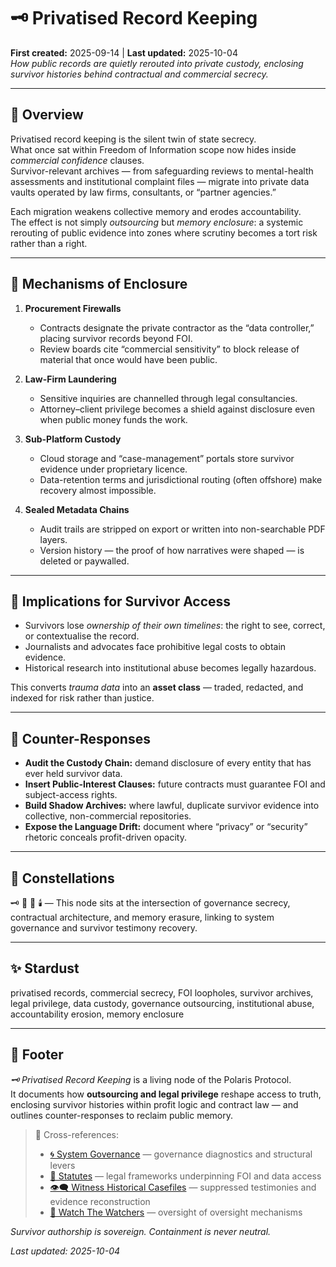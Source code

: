 # 🗝 Privatised Record Keeping  
**First created:** 2025-09-14 | **Last updated:** 2025-10-04  
*How public records are quietly rerouted into private custody, enclosing survivor histories behind contractual and commercial secrecy.*

---

## 🧩 Overview  

Privatised record keeping is the silent twin of state secrecy.  
What once sat within Freedom of Information scope now hides inside *commercial confidence* clauses.  
Survivor-relevant archives — from safeguarding reviews to mental-health assessments and institutional complaint files — migrate into private data vaults operated by law firms, consultants, or “partner agencies.”  

Each migration weakens collective memory and erodes accountability.  
The effect is not simply *outsourcing* but *memory enclosure*: a systemic rerouting of public evidence into zones where scrutiny becomes a tort risk rather than a right.

---

## 🧮 Mechanisms of Enclosure  

1. **Procurement Firewalls**  
   - Contracts designate the private contractor as the “data controller,” placing survivor records beyond FOI.  
   - Review boards cite “commercial sensitivity” to block release of material that once would have been public.  

2. **Law-Firm Laundering**  
   - Sensitive inquiries are channelled through legal consultancies.  
   - Attorney–client privilege becomes a shield against disclosure even when public money funds the work.  

3. **Sub-Platform Custody**  
   - Cloud storage and “case-management” portals store survivor evidence under proprietary licence.  
   - Data-retention terms and jurisdictional routing (often offshore) make recovery almost impossible.  

4. **Sealed Metadata Chains**  
   - Audit trails are stripped on export or written into non-searchable PDF layers.  
   - Version history — the proof of how narratives were shaped — is deleted or paywalled.  

---

## 🧭 Implications for Survivor Access  

- Survivors lose *ownership of their own timelines*: the right to see, correct, or contextualise the record.  
- Journalists and advocates face prohibitive legal costs to obtain evidence.  
- Historical research into institutional abuse becomes legally hazardous.  

This converts *trauma data* into an **asset class** — traded, redacted, and indexed for risk rather than justice.

---

## 🧰 Counter-Responses  

- **Audit the Custody Chain:** demand disclosure of every entity that has ever held survivor data.  
- **Insert Public-Interest Clauses:** future contracts must guarantee FOI and subject-access rights.  
- **Build Shadow Archives:** where lawful, duplicate survivor evidence into collective, non-commercial repositories.  
- **Expose the Language Drift:** document where “privacy” or “security” rhetoric conceals profit-driven opacity.  

---

## 🌌 Constellations  

🗝️ 🧿 📜 🕯️ — This node sits at the intersection of governance secrecy, contractual architecture, and memory erasure, linking to system governance and survivor testimony recovery.

---

## ✨ Stardust  

privatised records, commercial secrecy, FOI loopholes, survivor archives, legal privilege, data custody, governance outsourcing, institutional abuse, accountability erosion, memory enclosure

---

## 🏮 Footer  

*🗝 Privatised Record Keeping* is a living node of the Polaris Protocol.  
It documents how **outsourcing and legal privilege** reshape access to truth, enclosing survivor histories within profit logic and contract law — and outlines counter-responses to reclaim public memory.  

> 📡 Cross-references:  
> - [🌀 System Governance](../../🌀_System_Governance/) — governance diagnostics and structural levers  
> - [📜 Statutes](../../📜_Statutes/) — legal frameworks underpinning FOI and data access  
> - [👁️‍🗨️ Witness Historical Casefiles](../../../Metadata_Sabotage_Network/👁️‍🗨️_Witness_Historical_Casefiles/) — suppressed testimonies and evidence reconstruction  
> - [🧿 Watch The Watchers](../../🧿_Watch_The_Watchers/) — oversight of oversight mechanisms  

*Survivor authorship is sovereign. Containment is never neutral.*  

_Last updated: 2025-10-04_
